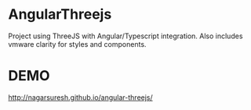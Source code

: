 # AngularThreejs

Project using ThreeJS with Angular/Typescript integration.  Also includes vmware clarity for styles and components.

# DEMO
http://nagarsuresh.github.io/angular-threejs/


